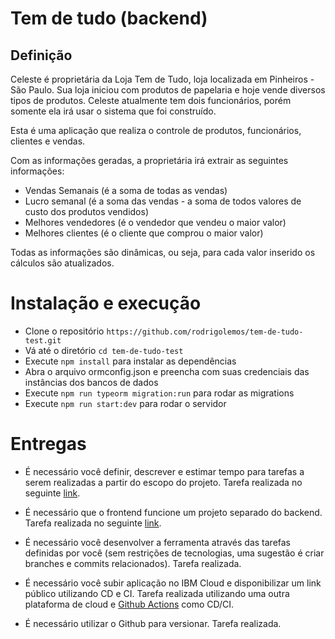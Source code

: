 # Tem de tudo (backend)

## Definição

Celeste é proprietária da Loja Tem de Tudo, loja localizada em Pinheiros - São Paulo. Sua loja iniciou com produtos de papelaria e hoje vende diversos tipos de produtos. Celeste atualmente tem dois funcionários, porém somente ela irá usar o sistema que foi construído.

Esta é uma aplicação que realiza o controle de produtos, funcionários, clientes e vendas.

Com as informações geradas, a proprietária irá extrair as seguintes informações:

- Vendas Semanais (é a soma de todas as vendas)
- Lucro semanal (é a soma das vendas - a soma de todos valores de custo dos produtos vendidos)
- Melhores vendedores (é o vendedor que vendeu o maior valor)
- Melhores clientes (é o cliente que comprou o maior valor)

Todas as informações são dinâmicas, ou seja, para cada valor inserido os cálculos são atualizados.

# Instalação e execução

- Clone o repositório ```https://github.com/rodrigolemos/tem-de-tudo-test.git```
- Vá até o diretório ```cd tem-de-tudo-test```
- Execute ```npm install``` para instalar as dependências
- Abra o arquivo ormconfig.json e preencha com suas credenciais das instâncias dos bancos de dados
- Execute ```npm run typeorm migration:run``` para rodar as migrations 
- Execute ```npm run start:dev``` para rodar o servidor

# Entregas

- É necessário você definir, descrever e estimar tempo para tarefas a serem realizadas a partir do escopo do projeto.
Tarefa realizada no seguinte [link](https://github.com/rodrigolemos/tem-de-tudo-test/blob/main/roadmap.md).

- É necessário que o frontend funcione um projeto separado do backend.
Tarefa realizada no seguinte [link](https://tem-de-tudo-test-rodrigo.netlify.app/).

- É necessário você desenvolver a ferramenta através das tarefas definidas por você (sem restrições de tecnologias, uma sugestão é criar branches e commits relacionados).
Tarefa realizada.

- É necessário você subir aplicação no IBM Cloud e disponibilizar um link público utilizando CD e CI.
Tarefa realizada utilizando uma outra plataforma de cloud e [Github Actions](https://github.com/features/actions) como CD/CI.

- É necessário utilizar o Github para versionar.
Tarefa realizada.